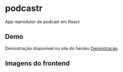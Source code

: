 # podcastr
App reprodutor de podcast em React  

## Demo
Demostração disponivel no site do heroku
[Demostração](https://podcastrnext.herokuapp.com)

## Imagens do frontend

